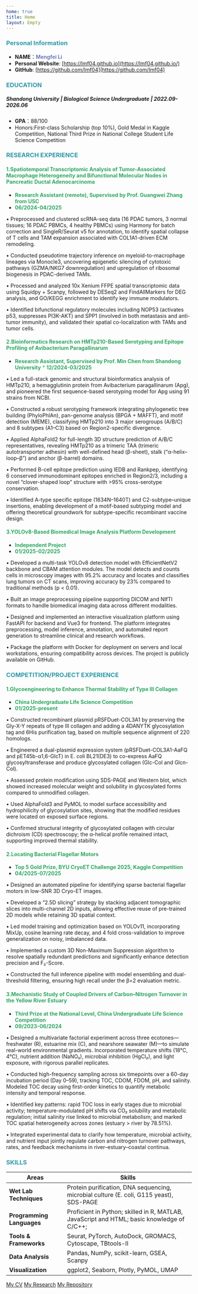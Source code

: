 ```yaml
---
home: true
title: Home
layout: Empty
---
```



### <span style="color: #2e99a7ff;">**Personal Information**</span>
* **NAME**：<span style="color: #6c7bc0ff;">**Mengfei Li**</span>
* **Personal Website**: [https://lmf04.github.io](https://lmf04.github.io/)
* **GitHub**: [https://github.com/lmf04](https://github.com/lmf04)

### <span style="color: #2e99a7ff;">**EDUCATION**</span>
##### **Shandong University** | Biological Science Undergraduate | 2022.09-2026.06 <br>
 * **GPA**：88/100 <br>
 * Honors:First-class Scholarship (top 10%), Gold Medal in Kaggle Competition, National Third Prize in National College Student Life Science Competition


### <span style="color: #2e99a7ff;">**RESEARCH EXPERIENCE**</span>
#### <span style="color: #2ea760ff;">**1.Spatiotemporal Transcriptomic Analysis of Tumor-Associated Macrophage Heterogeneity and Bifunctional Molecular Nodes in Pancreatic Ductal Adenocarcinoma** </span>
* <span style="color: #2ea760ff;">**Research Assistant (remote), Supervised by Prof. Guangwei Zhang from USC**</span>
* <span style="color: #2ea760ff;">**06/2024-04/2025** </span>
  
• Preprocessed and clustered scRNA-seq data (16 PDAC tumors, 3 normal tissues; 16 PDAC PBMCs, 4 healthy PBMCs) using Harmony for batch correction and SingleR/Seurat v5 for annotation, to identify spatial collapse of T cells and TAM expansion associated with COL1A1-driven ECM remodeling. 

• Conducted pseudotime trajectory inference on myeloid-to-macrophage lineages via Monocle3, uncovering epigenetic silencing of cytotoxic pathways (GZMA/NKG7 downregulation) and upregulation of ribosomal biogenesis in PDAC-derived TAMs. 

• Processed and analyzed 10x Xenium FFPE spatial transcriptomic data using Squidpy + Scanpy, followed by DESeq2 and FindAllMarkers for DEG analysis, and GO/KEGG enrichment to identify key immune modulators. 

• Identified bifunctional regulatory molecules including NOP53 (activates p53, suppresses PI3K-AKT) and SPP1 (involved in both metastasis and anti-tumor immunity), and validated their spatial co-localization with TAMs and tumor cells. 


#### <span style="color: #2ea760ff;">**2.Bioinformatics Research on HMTp210-Based Serotyping and Epitope Profiling of Avibacterium Paragallinarum** </span>
* <span style="color: #2ea760ff;">**Research Assistant, Supervised by Prof. Min Chen from Shandong University**</span>
<span style="color: #2ea760ff;">* **12/2024-03/2025**</span>
  
• Led a full-stack genomic and structural bioinformatics analysis of HMTp210, a hemagglutinin protein from Avibacterium paragallinarum (Apg), and pioneered the first sequence-based serotyping model for Apg using 91 strains from NCBI. 

• Constructed a robust serotyping framework integrating phylogenetic tree building (PhyloPhlAn), pan-genome analysis (BPGA + MAFFT), and motif detection (MEME), classifying HMTp210 into 3 major serogroups (A/B/C) and 8 subtypes (A1–C3) based on Region2-specific divergence. 

• Applied AlphaFold2 for full-length 3D structure prediction of A/B/C representatives, revealing HMTp210 as a trimeric TAA (trimeric autotransporter adhesin) with well-defined head (β-sheet), stalk (“α-helix–loop–β”) and anchor (β-barrel) domains. 

• Performed B-cell epitope prediction using IEDB and Rankpep, identifying 6 conserved immunodominant epitopes enriched in Region2/3, including a novel “clover-shaped loop” structure with >95% cross-serotype conservation. 

• Identified A-type specific epitope (1634N–1640T) and C2-subtype–unique insertions, enabling development of a motif-based subtyping model and offering theoretical groundwork for subtype-specific recombinant vaccine design. 

#### <span style="color: #2ea760ff;">**3.YOLOv8-Based Biomedical Image Analysis Platform Development** </span>
* <span style="color: #2ea760ff;">**Independent Project**</span>
* <span style="color: #2ea760ff;">**01/2025-02/2025**</span>
  
• Developed a multi-task YOLOv8 detection model with EfficientNetV2 backbone and CBAM attention modules. The model detects and counts cells in microscopy images with 95.2% accuracy and locates and classifies lung tumors on CT scans, improving accuracy by 23% compared to traditional methods (p < 0.01). 

• Built an image preprocessing pipeline supporting DICOM and NIfTI formats to handle biomedical imaging data across different modalities. 

• Designed and implemented an interactive visualization platform using FastAPI for backend and Vue3 for frontend. The platform integrates preprocessing, model inference, annotation, and automated report generation to streamline clinical and research workflows. 

• Package the platform with Docker for deployment on servers and local workstations, ensuring compatibility across devices. The project is publicly available on GitHub. 

### <span style="color: #2e99a7ff;">**COMPETITION/PROJECT EXPERIENCE**  </span>                                                                        
#### <span style="color: #2ea760ff;">**1.Glycoengineering to Enhance Thermal Stability of Type III Collagen** </span>
* <span style="color: #2ea760ff;">**China Undergraduate Life Science Competition**   </span>
* <span style="color: #2ea760ff;">**01/2025-present** </span>
  
• Constructed recombinant plasmid pRSFDuet-COL3A1 by preserving the Gly-X-Y repeats of type III collagen and adding a 4DANYTK glycosylation tag and 6His purification tag, based on multiple sequence alignment of 220 homologs. 

• Engineered a dual-plasmid expression system (pRSFDuet-COL3A1-AaFQ and pET45b-α1,6-GlcT) in E. coli BL21(DE3) to co-express AaFQ glycosyltransferase and produce glycosylated collagen (Glc-Col and Glcn-Col). 

• Assessed protein modification using SDS-PAGE and Western blot, which showed increased molecular weight and solubility in glycosylated forms compared to unmodified collagen. 

• Used AlphaFold3 and PyMOL to model surface accessibility and hydrophilicity of glycosylation sites, showing that the modified residues were located on exposed surface regions. 

• Confirmed structural integrity of glycosylated collagen with circular dichroism (CD) spectroscopy; the α-helical profile remained intact, supporting improved thermal stability. 

#### <span style="color: #2ea760ff;">**2.Locating Bacterial Flagellar Motors**</span>
* <span style="color: #2ea760ff;">**Top 5 Gold Prize, BYU CryoET Challenge 2025, Kaggle Competition**</span>
* <span style="color: #2ea760ff;">**04/2025-07/2025**</span>
  
• Designed an automated pipeline for identifying sparse bacterial flagellar motors in low-SNR 3D Cryo-ET images. 

• Developed a “2.5D slicing” strategy by stacking adjacent tomographic slices into multi-channel 2D inputs, allowing effective reuse of pre-trained 2D models while retaining 3D spatial context. 

• Led model training and optimization based on YOLOv11, incorporating MixUp, cosine learning rate decay, and 4 fold cross-validation to improve generalization on noisy, imbalanced data. 

• Implemented a custom 3D Non-Maximum Suppression algorithm to resolve spatially redundant predictions and significantly enhance detection precision and F₂-Score. 

• Constructed the full inference pipeline with model ensembling and dual-threshold filtering, ensuring high recall under the β=2 evaluation metric. 

#### <span style="color: #2ea760ff;">**3.Mechanistic Study of Coupled Drivers of Carbon–Nitrogen Turnover in the Yellow River Estuary**</span>
* <span style="color: #2ea760ff;">**Third Prize at the National Level, China Undergraduate Life Science Competition**</span>
* <span style="color: #2ea760ff;">**09/2023-06/2024** </span>
  
• Designed a multivariate factorial experiment across three ecotones—freshwater (R), estuarine mix (C), and nearshore seawater (M)—to simulate real-world environmental gradients. Incorporated temperature shifts (18°C, 4°C), nutrient addition (NaNO₃), microbial inhibition (HgCl₂), and light exposure, with rigorous parallel replicates. 

• Conducted high-frequency sampling across six timepoints over a 60-day incubation period (Day 0–59), tracking TOC, CDOM, FDOM, pH, and salinity. Modeled TOC decay using first-order kinetics to quantify metabolic intensity and temporal response. 

• Identified key patterns: rapid TOC loss in early stages due to microbial activity; temperature-modulated pH shifts via CO₂ solubility and metabolic regulation; initial salinity rise linked to microbial metabolism; and marked TOC spatial heterogeneity across zones (estuary > river by 78.51%). 

• Integrated experimental data to clarify how temperature, microbial activity, and nutrient input jointly regulate carbon and nitrogen turnover pathways, rates, and feedback mechanisms in river–estuary–coastal continua. 

### <span style="color: #2e99a7ff;">**SKILLS**</span>      
|Areas|Skills|
|---|---|
|**Wet Lab Techniques**|Protein purification, DNA sequencing, microbial culture (E. coli, G115 yeast), SDS-PAGE|
|**Programming Languages**| Proficient in Python; skilled in R, MATLAB, JavaScript and HTML; basic knowledge of C/C++;| 
|**Tools & Frameworks**|Seurat, PyTorch, AutoDock, GROMACS, Cytoscape, TBtools-II|
|**Data Analysis**|Pandas, NumPy, scikit-learn, GSEA, Scanpy| 
|**Visualization**|ggplot2, Seaborn, Plotly, PyMOL, UMAP|

<div class="flex-around nav-bot">
<a href="/zh/cv">My CV</a>
<a href="/zh/researchList/">My Research</a>
<a href="/zh/repositoryList/">My Repository</a>
</div>
